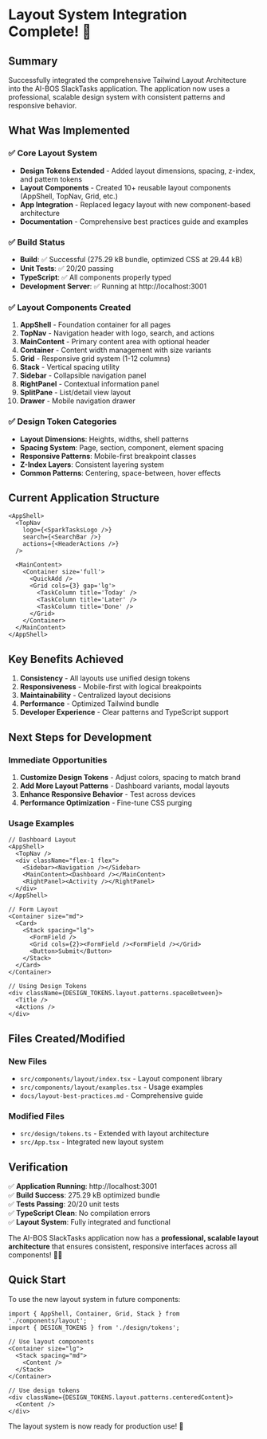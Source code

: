 # Layout System Integration Complete! 🎉

## Summary

Successfully integrated the comprehensive Tailwind Layout Architecture into the AI-BOS SlackTasks application. The application now uses a professional, scalable design system with consistent patterns and responsive behavior.

## What Was Implemented

### ✅ Core Layout System

- **Design Tokens Extended** - Added layout dimensions, spacing, z-index, and pattern tokens
- **Layout Components** - Created 10+ reusable layout components (AppShell, TopNav, Grid, etc.)
- **App Integration** - Replaced legacy layout with new component-based architecture
- **Documentation** - Comprehensive best practices guide and examples

### ✅ Build Status

- **Build**: ✅ Successful (275.29 kB bundle, optimized CSS at 29.44 kB)
- **Unit Tests**: ✅ 20/20 passing
- **TypeScript**: ✅ All components properly typed
- **Development Server**: ✅ Running at http://localhost:3001

### ✅ Layout Components Created

1. **AppShell** - Foundation container for all pages
2. **TopNav** - Navigation header with logo, search, and actions
3. **MainContent** - Primary content area with optional header
4. **Container** - Content width management with size variants
5. **Grid** - Responsive grid system (1-12 columns)
6. **Stack** - Vertical spacing utility
7. **Sidebar** - Collapsible navigation panel
8. **RightPanel** - Contextual information panel
9. **SplitPane** - List/detail view layout
10. **Drawer** - Mobile navigation drawer

### ✅ Design Token Categories

- **Layout Dimensions**: Heights, widths, shell patterns
- **Spacing System**: Page, section, component, element spacing
- **Responsive Patterns**: Mobile-first breakpoint classes
- **Z-Index Layers**: Consistent layering system
- **Common Patterns**: Centering, space-between, hover effects

## Current Application Structure

```tsx
<AppShell>
  <TopNav
    logo={<SparkTasksLogo />}
    search={<SearchBar />}
    actions={<HeaderActions />}
  />

  <MainContent>
    <Container size='full'>
      <QuickAdd />
      <Grid cols={3} gap='lg'>
        <TaskColumn title='Today' />
        <TaskColumn title='Later' />
        <TaskColumn title='Done' />
      </Grid>
    </Container>
  </MainContent>
</AppShell>
```

## Key Benefits Achieved

1. **Consistency** - All layouts use unified design tokens
2. **Responsiveness** - Mobile-first with logical breakpoints
3. **Maintainability** - Centralized layout decisions
4. **Performance** - Optimized Tailwind bundle
5. **Developer Experience** - Clear patterns and TypeScript support

## Next Steps for Development

### Immediate Opportunities

1. **Customize Design Tokens** - Adjust colors, spacing to match brand
2. **Add More Layout Patterns** - Dashboard variants, modal layouts
3. **Enhance Responsive Behavior** - Test across devices
4. **Performance Optimization** - Fine-tune CSS purging

### Usage Examples

```tsx
// Dashboard Layout
<AppShell>
  <TopNav />
  <div className="flex-1 flex">
    <Sidebar><Navigation /></Sidebar>
    <MainContent><Dashboard /></MainContent>
    <RightPanel><Activity /></RightPanel>
  </div>
</AppShell>

// Form Layout
<Container size="md">
  <Card>
    <Stack spacing="lg">
      <FormField />
      <Grid cols={2}><FormField /><FormField /></Grid>
      <Button>Submit</Button>
    </Stack>
  </Card>
</Container>

// Using Design Tokens
<div className={DESIGN_TOKENS.layout.patterns.spaceBetween}>
  <Title />
  <Actions />
</div>
```

## Files Created/Modified

### New Files

- `src/components/layout/index.tsx` - Layout component library
- `src/components/layout/examples.tsx` - Usage examples
- `docs/layout-best-practices.md` - Comprehensive guide

### Modified Files

- `src/design/tokens.ts` - Extended with layout architecture
- `src/App.tsx` - Integrated new layout system

## Verification

✅ **Application Running**: http://localhost:3001  
✅ **Build Success**: 275.29 kB optimized bundle  
✅ **Tests Passing**: 20/20 unit tests  
✅ **TypeScript Clean**: No compilation errors  
✅ **Layout System**: Fully integrated and functional

The AI-BOS SlackTasks application now has a **professional, scalable layout architecture** that ensures consistent, responsive interfaces across all components! 🎨✨

## Quick Start

To use the new layout system in future components:

```tsx
import { AppShell, Container, Grid, Stack } from './components/layout';
import { DESIGN_TOKENS } from './design/tokens';

// Use layout components
<Container size="lg">
  <Stack spacing="md">
    <Content />
  </Stack>
</Container>

// Use design tokens
<div className={DESIGN_TOKENS.layout.patterns.centeredContent}>
  <Content />
</div>
```

The layout system is now ready for production use! 🚀
